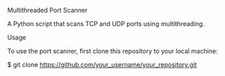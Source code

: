 Multithreaded Port Scanner

A Python script that scans TCP and UDP ports using multithreading.

Usage

To use the port scanner, first clone this repository to your local machine:

$ git clone https://github.com/your_username/your_repository.git
